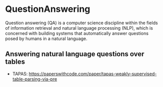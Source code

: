 # QuestionAnswering

Question answering (QA) is a computer science discipline within the fields of information retrieval and natural language processing (NLP), which is concerned with building systems that automatically answer questions posed by humans in a natural language.

## Answering natural language questions over tables 
 - TAPAS: https://paperswithcode.com/paper/tapas-weakly-supervised-table-parsing-via-pre

